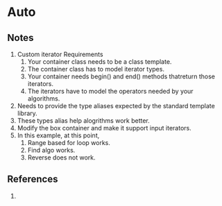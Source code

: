 # Auto

## Notes
1. Custom iterator Requirements
   1. Your container class needs to be a class template.
   2. The container class has to model iterator types.
   3. Your container needs begin() and end() methods thatreturn those iterators.
   4. The iterators have to model the operators needed by your algorithms.
2. Needs to provide the type aliases expected by the standard template library.
3. These types alias help alogrithms work better. 
4. Modify the box container and make it support input iterators.
5. In this example, at this point, 
   1. Range based for loop works.
   2. Find algo works.
   3. Reverse does not work.


## References

1. 

